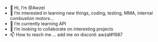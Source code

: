 - 👋 Hi, I’m @Awzel 
- 👀 I’m interested in learning new things, coding, testing, MMA, internal combustion motors...
- 🌱 I’m currently learning API
- 💞️ I’m looking to collaborate on interesting projects 
- 📫 How to reach me ... add me on discord: awzal#1687

<!---
Awzel/Awzel is a ✨ special ✨ repository because its `README.md` (this file) appears on your GitHub profile.
You can click the Preview link to take a look at your changes.
--->
